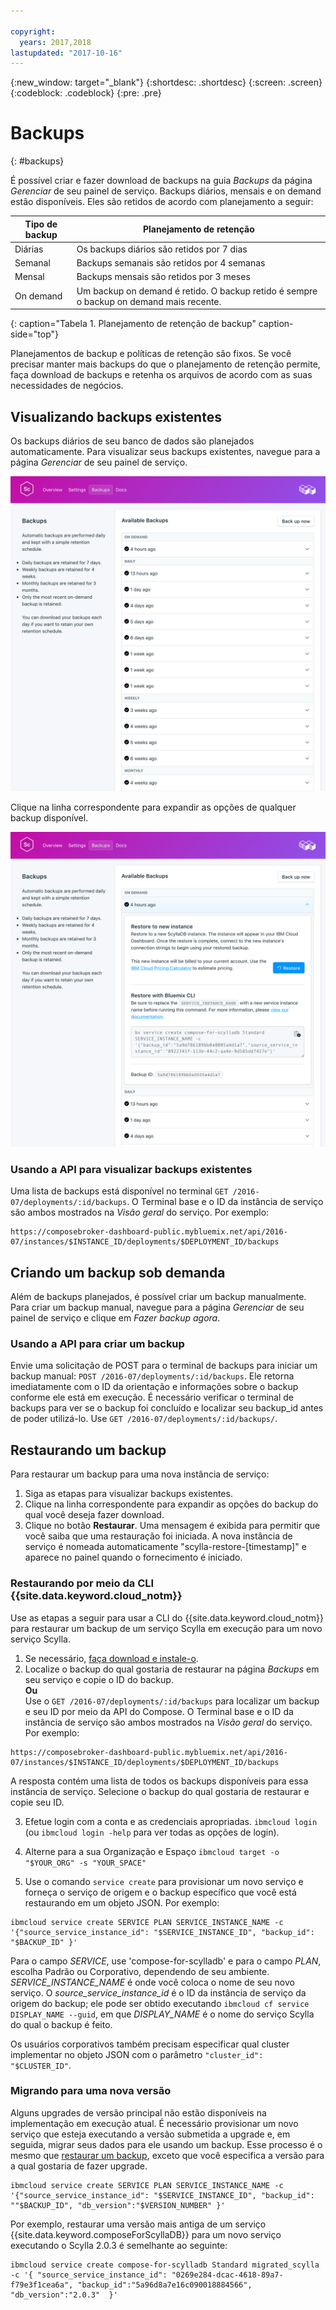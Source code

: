 ```yaml
---

copyright:
  years: 2017,2018
lastupdated: "2017-10-16"
---
```


{:new_window: target="_blank"}
{:shortdesc: .shortdesc}
{:screen: .screen}
{:codeblock: .codeblock}
{:pre: .pre}

# Backups
{: #backups}

É possível criar e fazer download de backups na guia _Backups_ da página _Gerenciar_ de seu painel de serviço. Backups diários, mensais e on demand estão disponíveis. Eles são retidos de acordo com planejamento a seguir:

Tipo de backup|Planejamento de retenção
----------|-----------
Diárias|Os backups diários são retidos por 7 dias
Semanal|Backups semanais são retidos por 4 semanas
Mensal|Backups mensais são retidos por 3 meses
On demand|Um backup on demand é retido. O backup retido é sempre o backup on demand mais recente.
{: caption="Tabela 1. Planejamento de retenção de backup" caption-side="top"}

Planejamentos de backup e políticas de retenção são fixos. Se você precisar manter mais backups do que o planejamento de retenção permite, faça download de backups e retenha os arquivos de acordo com as suas necessidades de negócios.

## Visualizando backups existentes

Os backups diários de seu banco de dados são planejados automaticamente. Para visualizar seus backups existentes, navegue para a página *Gerenciar* de seu painel de serviço. 

  ![Backups](./images/scylla-backups-show.png "A list of backups in the service dashboard")

Clique na linha correspondente para expandir as opções de qualquer backup disponível.

  ![Backup Options](./images/scylla-backups-options.png "Options for a backup.") 

### Usando a API para visualizar backups existentes

Uma lista de backups está disponível no terminal `GET /2016-07/deployments/:id/backups`. O Terminal base e o ID da instância de serviço são ambos mostrados na _Visão geral_ do serviço. Por exemplo: 
``` 
https://composebroker-dashboard-public.mybluemix.net/api/2016-07/instances/$INSTANCE_ID/deployments/$DEPLOYMENT_ID/backups
```    

## Criando um backup sob demanda

Além de backups planejados, é possível criar um backup manualmente. Para criar um backup manual, navegue para a página *Gerenciar* de seu painel de serviço e clique em *Fazer backup agora*.

### Usando a API para criar um backup

Envie uma solicitação de POST para o terminal de backups para iniciar um backup manual: `POST /2016-07/deployments/:id/backups`. Ele retorna imediatamente com o ID da orientação e informações sobre o backup conforme ele está em execução. É necessário verificar o terminal de backups para ver se o backup foi concluído e localizar seu backup_id antes de poder utilizá-lo. Use `GET /2016-07/deployments/:id/backups/`.

## Restaurando um backup
Para restaurar um backup para uma nova instância de serviço:

1. Siga as etapas para visualizar backups existentes.
2. Clique na linha correspondente para expandir as opções do backup do qual você deseja fazer download.
3. Clique no botão **Restaurar**. Uma mensagem é exibida para permitir que você saiba que uma restauração foi iniciada. A nova instância de serviço é nomeada automaticamente "scylla-restore-[timestamp]" e aparece no painel quando o fornecimento é iniciado.

### Restaurando por meio da CLI {{site.data.keyword.cloud_notm}}

Use as etapas a seguir para usar a CLI do {{site.data.keyword.cloud_notm}} para restaurar um backup de um serviço Scylla em execução para um novo serviço Scylla.

1. Se necessário, [faça download e instale-o](https://console.{DomainName}/docs/cli/index.html#overview). 
2. Localize o backup do qual gostaria de restaurar na página _Backups_ em seu serviço e copie o ID do backup.  
  **Ou**  
  Use o `GET /2016-07/deployments/:id/backups` para localizar um backup e seu ID por meio da API do Compose. O Terminal base e o ID da instância de serviço são ambos mostrados na _Visão geral_ do serviço. Por exemplo: 
  ``` 
  https://composebroker-dashboard-public.mybluemix.net/api/2016-07/instances/$INSTANCE_ID/deployments/$DEPLOYMENT_ID/backups
  ```  
  A resposta contém uma lista de todos os backups disponíveis para essa instância de serviço. Selecione o backup do qual gostaria de restaurar e copie seu ID.

3. Efetue login com a conta e as credenciais apropriadas. `ibmcloud login` (ou `ibmcloud login -help` para ver todas as opções de login).

4. Alterne para a sua Organização e Espaço `ibmcloud target -o "$YOUR_ORG" -s "YOUR_SPACE"`

5. Use o comando `service create` para provisionar um novo serviço e forneça o serviço de origem e o backup específico que você está restaurando em um objeto JSON. Por exemplo:
``` 
ibmcloud service create SERVICE PLAN SERVICE_INSTANCE_NAME -c '{"source_service_instance_id": "$SERVICE_INSTANCE_ID", "backup_id": "$BACKUP_ID" }'
```
  Para o campo _SERVICE_, use 'compose-for-scylladb' e para o campo _PLAN_, escolha Padrão ou Corporativo, dependendo de seu ambiente. _SERVICE\_INSTANCE\_NAME_ é onde você coloca o nome de seu novo serviço. O _source\_service\_instance\_id_ é o ID da instância de serviço da origem do backup; ele pode ser obtido executando `ibmcloud cf service DISPLAY_NAME --guid`, em que _DISPLAY\_NAME_ é o nome do serviço Scylla do qual o backup é feito. 
  
  Os usuários corporativos também precisam especificar qual cluster implementar no objeto JSON com o parâmetro `"cluster_id": "$CLUSTER_ID"`.
  
### Migrando para uma nova versão

Alguns upgrades de versão principal não estão disponíveis na implementação em execução atual. É necessário provisionar um novo serviço que esteja executando a versão submetida a upgrade e, em seguida, migrar seus dados para ele usando um backup. Esse processo é o mesmo que [restaurar um backup](#restoring-a-backup), exceto que você especifica a versão para a qual gostaria de fazer upgrade.

``` 
ibmcloud service create SERVICE PLAN SERVICE_INSTANCE_NAME -c '{"source_service_instance_id": "$SERVICE_INSTANCE_ID", "backup_id": ""$BACKUP_ID", "db_version":"$VERSION_NUMBER" }'
```

Por exemplo, restaurar uma versão mais antiga de um serviço {{site.data.keyword.composeForScyllaDB}} para um novo serviço executando o Scylla 2.0.3 é semelhante ao seguinte:
```
ibmcloud service create compose-for-scylladb Standard migrated_scylla -c '{ "source_service_instance_id": "0269e284-dcac-4618-89a7-f79e3f1cea6a", "backup_id":"5a96d8a7e16c090018884566", "db_version":"2.0.3"  }'


